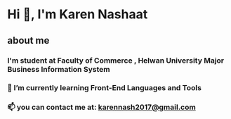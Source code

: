 # Hi  👋, I'm Karen Nashaat

<!--
**KarenNashaat/KarenNashaat** is a ✨ _special_ ✨ repository because its `README.md` (this file) appears on your GitHub profile.

Here are some ideas to get you started:-->

## about me
 ### I'm student at Faculty of Commerce , Helwan University Major Business Information System  

### 🌱 I’m currently learning Front-End Languages and Tools
### 📫 you can contact me at: karennash2017@gmail.com  


